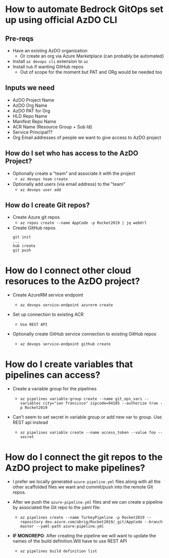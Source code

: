 # How to automate Bedrock GitOps set up using official AzDO CLI

## Pre-reqs
* Have an existing AzDO organization
    * Or create an org via Azure Marketplace (can probably be automated)
* Install `az devops cli` extension to `az`
* Install `hub` if wanting GitHub repos
    * Out of scope for the moment but PAT and ORg would be needed too 

## Inputs we need
* AzDO Project Name
* AzDO Org Name
* AzDO PAT for Org
* HLD Repo Name
* Manifest Repo Name
* ACR Name (Resource Group + Sub Id)
* Service Principal??
* Org Email addresses of people we want to give access to AzDO project

## How do I set who has access to the AzDO Project?
* Optionally create a "team" and associate it with the project
  * `az devops team create`
* Optionally add users (via email address) to the "team"
  * `az devops user add`

## How do I create Git repos?
* Create Azure git repos
  * `az repos create --name AppCode -p Rocket2019 | jq webUrl`
* Create GitHub repos
    ```
    git init
    ...
    hub create
    git push
    ```

# How do I connect other cloud resoruces to the AzDO project?
* Create AzureRM service endpoint
  * ```az devops service-endpoint azurerm create```

* Set up connection to existing ACR
  * ```Use REST API```

* Optionally create GitHub service connection to existing GitHub repos
  * `az devops service-endpoint github create`

# How do I create variables that pipelines can access?
* Create a variable group for the pipelines
  * `az pipelines variable-group create --name git_ops_vars --variables city="san francisco" zipcode=94105 --authorize true -p Rocket2019`

* Can't seem to set secret in variable group or add new var to group. Use REST api instead
  * `az pipelines variable create --name access_token --value foo --secret`

# How do I connect the git repos to the AzDO project to make pipelines?    
* I prefer we locally generated `azure-pipeline.yml` files along with all the other scaffolded files we want and commit/push into the remote Git repos.

* After we push the `azure-pipeline.yml` files and we can create a pipeline by associated the Git repo to the yaml file: 
  * `az pipelines create --name TurkeyPipeline -p Rocket2019 --repository dev.azure.com/abrig/Rocket2019/_git/AppCode --branch master --yaml-path azure-pipeline.yml`        

* **IF MONOREPO**: After creating the pipeline we will want to update the names of the build definition.Will have to use REST API
  * `az pipelines build definition list`



